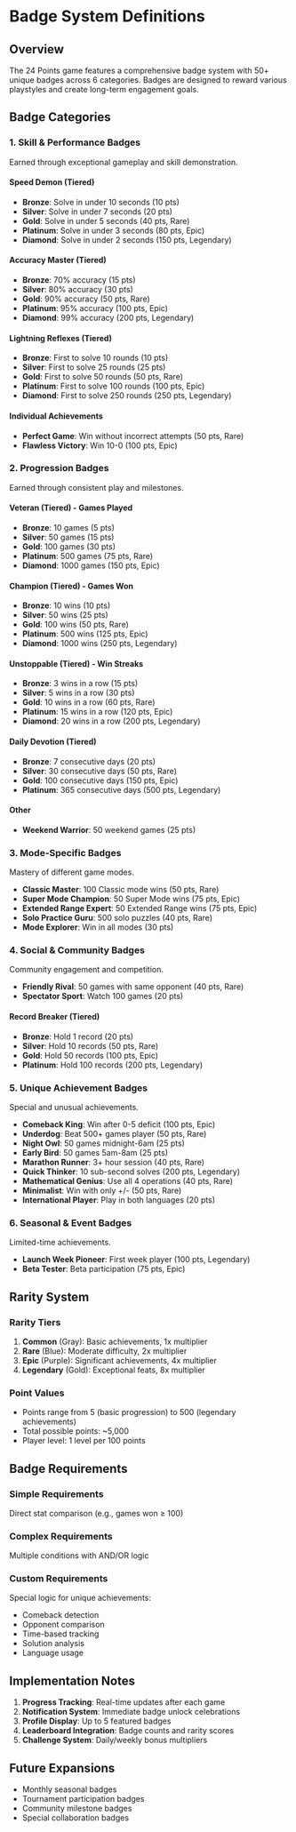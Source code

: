 # Badge System Definitions

## Overview
The 24 Points game features a comprehensive badge system with 50+ unique badges across 6 categories. Badges are designed to reward various playstyles and create long-term engagement goals.

## Badge Categories

### 1. Skill & Performance Badges
Earned through exceptional gameplay and skill demonstration.

#### Speed Demon (Tiered)
- **Bronze**: Solve in under 10 seconds (10 pts)
- **Silver**: Solve in under 7 seconds (20 pts)
- **Gold**: Solve in under 5 seconds (40 pts, Rare)
- **Platinum**: Solve in under 3 seconds (80 pts, Epic)
- **Diamond**: Solve in under 2 seconds (150 pts, Legendary)

#### Accuracy Master (Tiered)
- **Bronze**: 70% accuracy (15 pts)
- **Silver**: 80% accuracy (30 pts)
- **Gold**: 90% accuracy (50 pts, Rare)
- **Platinum**: 95% accuracy (100 pts, Epic)
- **Diamond**: 99% accuracy (200 pts, Legendary)

#### Lightning Reflexes (Tiered)
- **Bronze**: First to solve 10 rounds (10 pts)
- **Silver**: First to solve 25 rounds (25 pts)
- **Gold**: First to solve 50 rounds (50 pts, Rare)
- **Platinum**: First to solve 100 rounds (100 pts, Epic)
- **Diamond**: First to solve 250 rounds (250 pts, Legendary)

#### Individual Achievements
- **Perfect Game**: Win without incorrect attempts (50 pts, Rare)
- **Flawless Victory**: Win 10-0 (100 pts, Epic)

### 2. Progression Badges
Earned through consistent play and milestones.

#### Veteran (Tiered) - Games Played
- **Bronze**: 10 games (5 pts)
- **Silver**: 50 games (15 pts)
- **Gold**: 100 games (30 pts)
- **Platinum**: 500 games (75 pts, Rare)
- **Diamond**: 1000 games (150 pts, Epic)

#### Champion (Tiered) - Games Won
- **Bronze**: 10 wins (10 pts)
- **Silver**: 50 wins (25 pts)
- **Gold**: 100 wins (50 pts, Rare)
- **Platinum**: 500 wins (125 pts, Epic)
- **Diamond**: 1000 wins (250 pts, Legendary)

#### Unstoppable (Tiered) - Win Streaks
- **Bronze**: 3 wins in a row (15 pts)
- **Silver**: 5 wins in a row (30 pts)
- **Gold**: 10 wins in a row (60 pts, Rare)
- **Platinum**: 15 wins in a row (120 pts, Epic)
- **Diamond**: 20 wins in a row (200 pts, Legendary)

#### Daily Devotion (Tiered)
- **Bronze**: 7 consecutive days (20 pts)
- **Silver**: 30 consecutive days (50 pts, Rare)
- **Gold**: 100 consecutive days (150 pts, Epic)
- **Platinum**: 365 consecutive days (500 pts, Legendary)

#### Other
- **Weekend Warrior**: 50 weekend games (25 pts)

### 3. Mode-Specific Badges
Mastery of different game modes.

- **Classic Master**: 100 Classic mode wins (50 pts, Rare)
- **Super Mode Champion**: 50 Super Mode wins (75 pts, Epic)
- **Extended Range Expert**: 50 Extended Range wins (75 pts, Epic)
- **Solo Practice Guru**: 500 solo puzzles (40 pts, Rare)
- **Mode Explorer**: Win in all modes (30 pts)

### 4. Social & Community Badges
Community engagement and competition.

- **Friendly Rival**: 50 games with same opponent (40 pts, Rare)
- **Spectator Sport**: Watch 100 games (20 pts)

#### Record Breaker (Tiered)
- **Bronze**: Hold 1 record (20 pts)
- **Silver**: Hold 10 records (50 pts, Rare)
- **Gold**: Hold 50 records (100 pts, Epic)
- **Platinum**: Hold 100 records (200 pts, Legendary)

### 5. Unique Achievement Badges
Special and unusual achievements.

- **Comeback King**: Win after 0-5 deficit (100 pts, Epic)
- **Underdog**: Beat 500+ games player (50 pts, Rare)
- **Night Owl**: 50 games midnight-6am (25 pts)
- **Early Bird**: 50 games 5am-8am (25 pts)
- **Marathon Runner**: 3+ hour session (40 pts, Rare)
- **Quick Thinker**: 10 sub-second solves (200 pts, Legendary)
- **Mathematical Genius**: Use all 4 operations (40 pts, Rare)
- **Minimalist**: Win with only +/- (50 pts, Rare)
- **International Player**: Play in both languages (20 pts)

### 6. Seasonal & Event Badges
Limited-time achievements.

- **Launch Week Pioneer**: First week player (100 pts, Legendary)
- **Beta Tester**: Beta participation (75 pts, Epic)

## Rarity System

### Rarity Tiers
1. **Common** (Gray): Basic achievements, 1x multiplier
2. **Rare** (Blue): Moderate difficulty, 2x multiplier
3. **Epic** (Purple): Significant achievements, 4x multiplier
4. **Legendary** (Gold): Exceptional feats, 8x multiplier

### Point Values
- Points range from 5 (basic progression) to 500 (legendary achievements)
- Total possible points: ~5,000
- Player level: 1 level per 100 points

## Badge Requirements

### Simple Requirements
Direct stat comparison (e.g., games won ≥ 100)

### Complex Requirements
Multiple conditions with AND/OR logic

### Custom Requirements
Special logic for unique achievements:
- Comeback detection
- Opponent comparison
- Time-based tracking
- Solution analysis
- Language usage

## Implementation Notes

1. **Progress Tracking**: Real-time updates after each game
2. **Notification System**: Immediate badge unlock celebrations
3. **Profile Display**: Up to 5 featured badges
4. **Leaderboard Integration**: Badge counts and rarity scores
5. **Challenge System**: Daily/weekly bonus multipliers

## Future Expansions
- Monthly seasonal badges
- Tournament participation badges
- Community milestone badges
- Special collaboration badges
